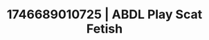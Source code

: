 ---
categories:
- Elegant fetish
- AI-generated
- Sensory play
- Eco-erotica
- Gothic romance
- Pleasure mapping
- ASMR
- Cosplay
image: /assets/images/1746689010725.jpg
layout: post
seo:
  description: Featured content with artistic Scat Fetish, ABDL Play. HD images available.
  keywords: Scat Fetish, ABDL Play
  og_image: /assets/images/1746689010725.jpg
  schema_type: VisualArtwork
tags:
- ABDL Play
- '#1746689010725'
- Scat Fetish
title: 1746689010725 | ABDL Play Scat Fetish
---